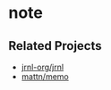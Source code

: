 # note


## Related Projects
- [jrnl-org/jrnl](https://github.com/jrnl-org/jrnl)
- [mattn/memo](https://github.com/mattn/memo)
